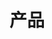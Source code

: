 ---
title: 产品
menu:
  main:
    name: 产品
    identifier: products
    weight: 2
    params:
      icon: <i class="fas fa-fw fa-file-archive"></i>
---
